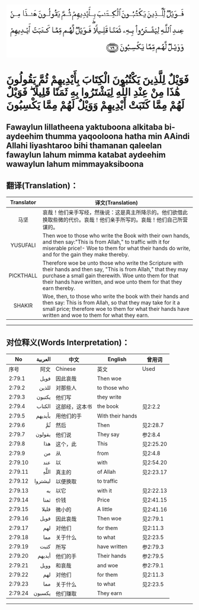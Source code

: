 ![002:079](images/002_079.gif)

#  فَوَيْلٌ لِلَّذِينَ يَكْتُبُونَ الْكِتَابَ بِأَيْدِيهِمْ ثُمَّ يَقُولُونَ هَٰذَا مِنْ عِنْدِ اللَّهِ لِيَشْتَرُوا بِهِ ثَمَنًا قَلِيلًا ۖ فَوَيْلٌ لَهُمْ مِمَّا كَتَبَتْ أَيْدِيهِمْ وَوَيْلٌ لَهُمْ مِمَّا يَكْسِبُونَ 

## Fawaylun lillatheena yaktuboona alkitaba bi-aydeehim thumma yaqooloona hatha min AAindi Allahi liyashtaroo bihi thamanan qaleelan fawaylun lahum mimma katabat aydeehim wawaylun lahum mimmayaksiboona

## 翻译(Translation)：

| Translator | 译文(Translation)                                            |
| :--------: | ------------------------------------------------------------ |
|    马坚    | 哀哉！他们亲手写经，然後说：这是真主所降示的。他们欲借此换取些微的代价。哀哉！他们亲手所写的。哀哉！他们自己所营谋的。 |
|  YUSUFALI  | Then woe to those who write the Book with their own hands, and then say:"This is from Allah," to traffic with it for miserable price!- Woe to them for what their hands do write, and for the gain they make thereby. |
| PICKTHALL  | Therefore woe be unto those who write the Scripture with their hands and then say, "This is from Allah," that they may purchase a small gain therewith. Woe unto them for that their hands have written, and woe unto them for that they earn thereby. |
|   SHAKIR   | Woe, then, to those who write the book with their hands and then say: This is from Allah, so that they may take for it a small price; therefore woe to them for what their hands have written and woe to them for what they earn. |

---

## 对位释义(Words Interpretation)：

| No      | العربية | 中文           | English          | 曾用词    |
| ------- | ------: | -------------- | ---------------- | --------- |
| 序号    |    阿文 | Chinese        | 英文             | Used      |
| 2:79.1  |    فويل | 因此哀哉       | Then woe         |           |
| 2:79.2  |   للذين | 对那些人       | to those who     |           |
| 2:79.3  |  يكتبون | 他们写         | they write       |           |
| 2:79.4  |  الكتاب | 这部经，这本书 | the book         | 见2:2.2   |
| 2:79.5  | بأيديهم | 用他们的手     | With their hands |           |
| 2:79.6  |      ثُمَّ | 然后           | Then             | 见2:28.7  |
| 2:79.7  |  يقولون | 他们说         | They say         | 参2:8.4   |
| 2:79.8  |     هذا | 这个，此       | This             | 见2:25.20 |
| 2:79.9  |      من | 从             | from             | 见2:4.8   |
| 2:79.10 |     عند | 以             | with             | 见2:54.20 |
| 2:79.11 |    اللَّهِ | 真主的         | of Allah         | 见2:23.17 |
| 2:79.12 | ليشتروا | 以便换取       | to traffic       |           |
| 2:79.13 |      به | 以它           | with it          | 见2:22.13 |
| 2:79.14 |    ثمنا | 价钱           | Price            | 见2:41.15 |
| 2:79.15 |   قليلا | 微小的         | A little         | 见2:41.16 |
| 2:79.16 |    فويل | 因此哀哉       | Then woe         | 见2:79.1  |
| 2:79.17 |     لهم | 对他们         | for them         | 见2:11.3  |
| 2:79.18 |     مما | 关于什么       | to what          | 见2:23.5  |
| 2:79.19 |    كتبت | 所写           | have written     | 参2:79.3  |
| 2:79.20 |  أيديهم | 他们的手       | Their hands      | 参2:79.5  |
| 2:79.21 |    وويل | 和哀哉         | and woe          | 参2:79.1  |
| 2:79.22 |     لهم | 对他们         | for them         | 见2:11.3  |
| 2:79.23 |     مما | 关于什么       | to what          | 见2:23.5  |
| 2:79.24 |  يكسبون | 他们赚取       | They earn        |           |

---
